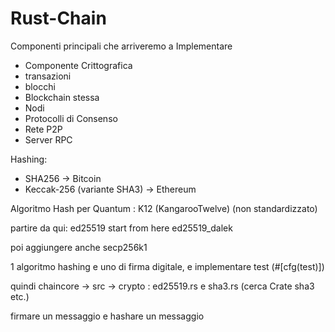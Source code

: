# Rust-Chain

Componenti principali che arriveremo a Implementare

- Componente Crittografica
- transazioni
- blocchi
- Blockchain stessa
- Nodi
- Protocolli di Consenso
- Rete P2P
- Server RPC

Hashing: 
- SHA256 -> Bitcoin
- Keccak-256 (variante SHA3) -> Ethereum

Algoritmo Hash per Quantum : K12 (KangarooTwelve)
(non standardizzato)

partire da qui:
ed25519 start from here ed25519_dalek

poi aggiungere anche secp256k1



1 algoritmo hashing e uno di firma digitale, e implementare test (#[cfg(test)])

quindi chaincore -> src -> crypto : ed25519.rs e sha3.rs (cerca Crate sha3 etc.)

firmare un messaggio e hashare un messaggio